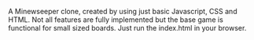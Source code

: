 A Minewseeper clone, created by using just basic Javascript, CSS and HTML. Not all features are fully implemented but the base game is functional for small sized boards. Just run the index.html in your browser. 

